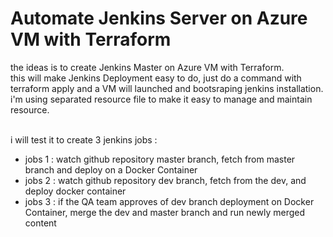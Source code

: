 # Automate Jenkins Server on Azure VM with Terraform

the ideas is to create Jenkins Master on Azure VM with Terraform.
<br>
this will make Jenkins Deployment easy to do, just do a command with terraform apply and a VM will launched and bootsraping jenkins installation. i'm using separated resource file to make it easy to manage and maintain resource.

<br>i will test it to create 3 jenkins jobs :
- jobs 1 : watch github repository master branch, fetch from master branch and deploy on a Docker Container
- jobs 2 : watch github repository dev branch, fetch from the dev, and deploy docker container
- jobs 3 : if the QA team approves of dev branch deployment on Docker Container, merge the dev and master branch and run newly merged content
